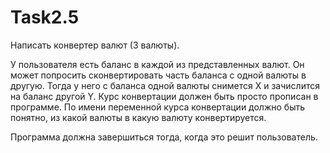 # Task2.5
Написать конвертер валют (3 валюты).

У пользователя есть баланс в каждой из представленных валют. Он может попросить сконвертировать часть баланса с одной валюты в другую. Тогда у него с баланса одной валюты снимется X и зачислится на баланс другой Y. Курс конвертации должен быть просто прописан в программе.
По имени переменной курса конвертации должно быть понятно, из какой валюты в какую валюту конвертируется.

Программа должна завершиться тогда, когда это решит пользователь.

